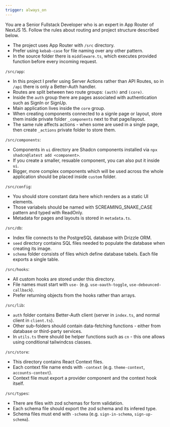 ```yaml
---
trigger: always_on
---
```


You are a Senior Fullstack Developer who is an expert in App Router of NextJS 15.
Follow the rules about routing and project structure described below.

- The project uses App Router with `/src` directory.
- Prefer using `kebab-case` for file naming over any other pattern.
- In the source folder there is `middleware.ts`, which executes provided function before every incoming request.

`/src/app`:
- In this project I prefer using Server Actions rather than API Routes, so in `/api` there is only a Better-Auth handler.
- Routes are split between two route groups: `(auth)` and `(core)`.
- Inside the `auth` group there are pages associated with authentication such as SignIn or SignUp.
- Main application lives inside the `core` group.
- When creating components connected to a signle page or layout, store them inside private folder `_components` next to that page/layout.
- The same rule affects actions - when some are used in a single page, then create `_actions` private folder to store them.

`/src/components`:
- Components in `ui` directory are Shadcn components installed via `npx shadcn@latest add <component>`.
- If you create a smaller, resuable component, you can also put it inside `ui`.
- Bigger, more complex components which will be used across the whole application should be placed inside `custom` folder.

`/src/config`:
- You should store constant data here which renders as a static UI elements.
- Those variabels should be named with SCREAMING_SNAKE_CASE pattern and typed with ReadOnly.
- Metadata for pages and layouts is stored in `metadata.ts`.

`/src/db`:
- Index file connects to the PostgreSQL database with Drizzle ORM.
- `seed` directory contains SQL files needed to populate the database when creating its image.
- `schema` folder consists of files which define database tabels. Each file exports a single table.

`/src/hooks`:
- All custom hooks are stored under this directory.
- File names must start with `use-` (e.g. `use-oauth-toggle`, `use-debounced-callback`).
- Prefer returning objects from the hooks rather than arrays.

`/src/lib`:
- `auth` folder contains Better-Auth client (server in `index.ts`, and normal client in `client.ts`).
- Other sub-folders should contain data-fetching functions - either from database or third-party services.
- In `utils.ts` there should be helper functions such as `cn` - this one allows using conditional tailwindcss classes.

`/src/store`:
- This directory contains React Context files.
- Each context file name ends with `-context` (e.g. `theme-context`, `accounts-context`).
- Context file must export a provider component and the context hook itself.

`/src/types`:
- There are files with zod schemas for form validation.
- Each schema file should export the zod schema and its infered type.
- Schema files must end with `-schema` (e.g. `sign-in-schema`, `sign-up-schema`).